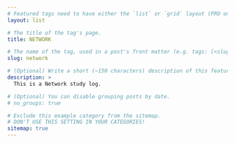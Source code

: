 ```yaml
---
# Featured tags need to have either the `list` or `grid` layout (PRO only).
layout: list

# The title of the tag's page.
title: NETWORK

# The name of the tag, used in a post's front matter (e.g. tags: [<slug>]).
slug: network

# (Optional) Write a short (~150 characters) description of this featured tag.
description: >
  This is a Network study log.

# (Optional) You can disable grouping posts by date.
# no_groups: true

# Exclude this example category from the sitemap.
# DON'T USE THIS SETTING IN YOUR CATEGORIES!
sitemap: true
---
```

